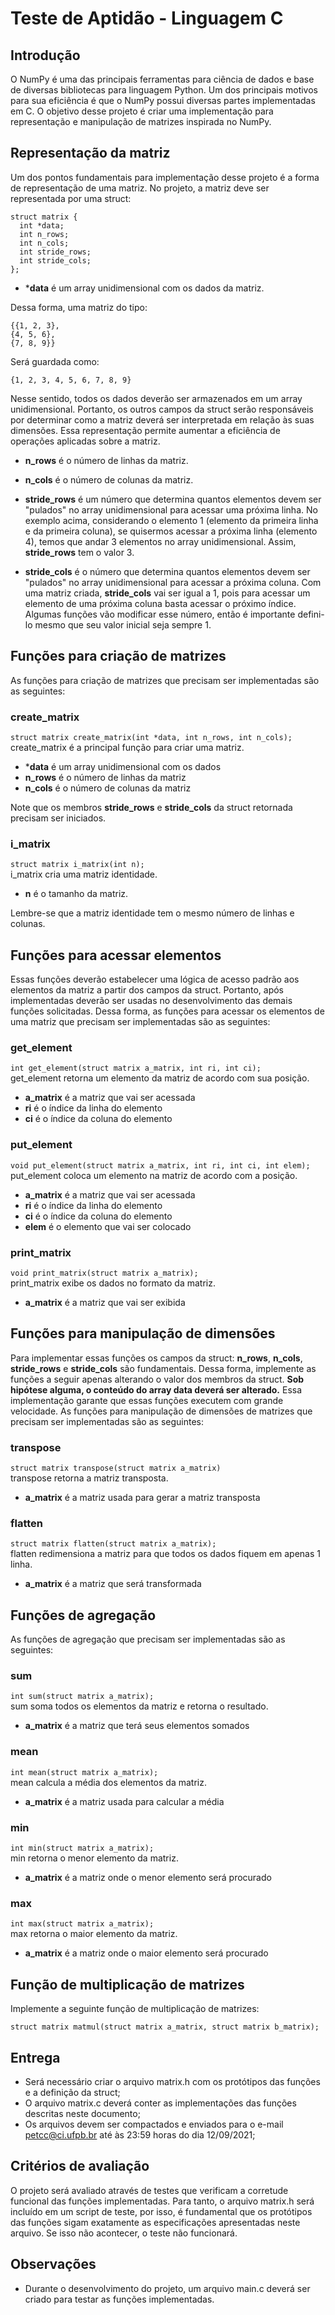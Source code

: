 # Teste de Aptidão - Linguagem C

## Introdução

O NumPy é uma das principais ferramentas para ciência de dados e base de
diversas bibliotecas para linguagem Python. Um dos principais motivos para sua
eficiência é que o NumPy possui diversas partes implementadas em C. O objetivo
desse projeto é criar uma implementação para representação e manipulação de
matrizes inspirada no NumPy.

## Representação da matriz

Um dos pontos fundamentais para implementação desse projeto é a forma de
representação de uma matriz. No projeto, a matriz deve ser representada por
uma struct:

```
struct matrix {
  int *data;
  int n_rows;
  int n_cols;
  int stride_rows;
  int stride_cols;
};
```

- ***data** é um array unidimensional com os dados da matriz.

Dessa forma, uma matriz do tipo:  
```
{{1, 2, 3},
{4, 5, 6},
{7, 8, 9}}
```
Será guardada como:  
```
{1, 2, 3, 4, 5, 6, 7, 8, 9}
```
Nesse sentido, todos os dados deverão ser armazenados em um array unidimensional. Portanto, os outros campos da struct serão responsáveis por determinar como a matriz deverá ser interpretada em relação às suas dimensões. Essa representação permite aumentar a eficiência de operações aplicadas sobre a matriz. 

- **n_rows** é o número de linhas da matriz.

- **n_cols** é o número de colunas da matriz.

- **stride_rows** é um número que determina quantos elementos devem ser "pulados" no array unidimensional para acessar uma próxima linha.
No exemplo acima, considerando o elemento 1 (elemento da primeira linha e da primeira coluna), se quisermos acessar a próxima linha (elemento 4), temos
que andar 3 elementos no array unidimensional. Assim, **stride_rows** tem o valor 3.

- **stride_cols** é o número que determina quantos elementos devem ser "pulados" no array unidimensional para acessar a próxima coluna.
Com uma matriz criada, **stride_cols** vai ser igual a 1, pois para acessar um elemento de uma próxima coluna basta acessar o próximo índice.
Algumas funções vão modificar esse número, então é importante defini-lo mesmo que seu valor inicial seja sempre 1.

## Funções para criação de matrizes

As funções para criação de matrizes que precisam ser implementadas são as seguintes:

### create_matrix
`struct matrix create_matrix(int *data, int n_rows, int n_cols);`  
create_matrix é a principal função para criar uma matriz.
- ***data** é um array unidimensional com os dados
- **n_rows** é o número de linhas da matriz
- **n_cols** é o número de colunas da matriz

Note que os membros **stride_rows** e **stride_cols** da struct retornada precisam ser iniciados.

### i_matrix
`struct matrix i_matrix(int n);`  
i_matrix cria uma matriz identidade.
- **n** é o tamanho da matriz. 

Lembre-se que a matriz identidade tem o mesmo número de linhas e colunas.

## Funções para acessar elementos

Essas funções deverão estabelecer uma lógica de acesso padrão aos elementos da matriz a partir dos campos da struct. Portanto, após implementadas deverão ser usadas no desenvolvimento das demais funções solicitadas. Dessa forma, as funções para acessar os elementos de uma matriz que precisam ser implementadas são as seguintes:

### get_element
`int get_element(struct matrix a_matrix, int ri, int ci);`  
get_element retorna um elemento da matriz de acordo com sua posição.  
- **a_matrix** é a matriz que vai ser acessada  
- **ri** é o índice da linha do elemento  
- **ci** é o índice da coluna do elemento

### put_element
`void put_element(struct matrix a_matrix, int ri, int ci, int elem);`  
put_element coloca um elemento na matriz de acordo com a posição.
- **a_matrix** é a matriz que vai ser acessada  
- **ri** é o índice da linha do elemento  
- **ci** é o índice da coluna do elemento 
- **elem** é o elemento que vai ser colocado

### print_matrix 
`void print_matrix(struct matrix a_matrix);`  
print_matrix exibe os dados no formato da matriz.
- **a_matrix** é a matriz que vai ser exibida

## Funções para manipulação de dimensões

Para implementar essas funções os campos da struct: **n_rows**, **n_cols**, **stride_rows** e **stride_cols** são fundamentais. 
Dessa forma, implemente as funções a seguir apenas alterando o valor dos membros da struct. 
**Sob hipótese alguma, o conteúdo do array data deverá ser alterado.** Essa implementação garante que essas funções executem com grande velocidade. 
As funções para manipulação de dimensões de matrizes que precisam ser implementadas são as seguintes:

### transpose
`struct matrix transpose(struct matrix a_matrix)`  
transpose retorna a matriz transposta.
- **a_matrix** é a matriz usada para gerar a matriz transposta

### flatten
`struct matrix flatten(struct matrix a_matrix);`  
flatten redimensiona a matriz para que todos os dados fiquem em apenas 1 linha.
- **a_matrix** é a matriz que será transformada

## Funções de agregação

As funções de agregação que precisam ser implementadas são as seguintes:

### sum
`int sum(struct matrix a_matrix);`  
sum soma todos os elementos da matriz e retorna o resultado.
- **a_matrix** é a matriz que terá seus elementos somados

### mean
`int mean(struct matrix a_matrix);`  
mean calcula a média dos elementos da matriz.
- **a_matrix** é a matriz usada para calcular a média

### min
`int min(struct matrix a_matrix);`  
min retorna o menor elemento da matriz.
- **a_matrix** é a matriz onde o menor elemento será procurado

### max
`int max(struct matrix a_matrix);`  
max retorna o maior elemento da matriz.
- **a_matrix** é a matriz onde o maior elemento será procurado

## Função de multiplicação de matrizes 
 
 Implemente a seguinte função de multiplicação de matrizes:
 
`struct matrix matmul(struct matrix a_matrix, struct matrix b_matrix);`

## Entrega

- Será necessário criar o arquivo matrix.h com os protótipos das funções e a definição da struct;
- O arquivo matrix.c deverá conter as implementações das funções descritas neste documento;
- Os arquivos devem ser compactados e enviados para o e-mail petcc@ci.ufpb.br até às 23:59 horas do dia 12/09/2021;

## Critérios de avaliação

O projeto será avaliado através de testes que verificam a corretude funcional das funções implementadas.
Para tanto, o arquivo matrix.h será incluído em um script de teste, por isso, é fundamental que os protótipos das funções sigam exatamente as especificações apresentadas neste arquivo. Se isso não acontecer, o teste não funcionará.

## Observações
- Durante o desenvolvimento do projeto, um arquivo main.c deverá ser criado para testar as funções implementadas.































